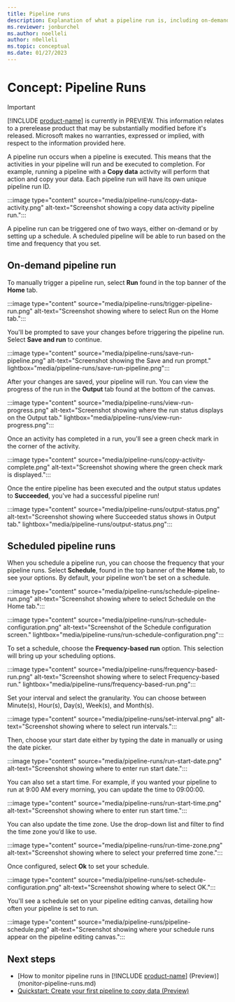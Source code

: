 ```yaml
---
title: Pipeline runs
description: Explanation of what a pipeline run is, including on-demand and scheduled runs.
ms.reviewer: jonburchel
ms.author: noelleli
author: n0elleli
ms.topic: conceptual
ms.date: 01/27/2023
---
```


# Concept: Pipeline Runs

> [!IMPORTANT]
> [!INCLUDE [product-name](../includes/product-name.md)] is currently in PREVIEW.
> This information relates to a prerelease product that may be substantially modified before it's released. Microsoft makes no warranties, expressed or implied, with respect to the information provided here.

A pipeline run occurs when a pipeline is executed. This means that the activities in your pipeline will run and be executed to completion. For example, running a pipeline with a **Copy data** activity will perform that action and copy your data. Each pipeline run will have its own unique pipeline run ID.

:::image type="content" source="media/pipeline-runs/copy-data-activity.png" alt-text="Screenshot showing a copy data activity pipeline run.":::

A pipeline run can be triggered one of two ways, either on-demand or by setting up a schedule. A scheduled pipeline will be able to run based on the time and frequency that you set.

## On-demand pipeline run

To manually trigger a pipeline run, select **Run** found in the top banner of the **Home** tab.

:::image type="content" source="media/pipeline-runs/trigger-pipeline-run.png" alt-text="Screenshot showing where to select Run on the Home tab.":::

You'll be prompted to save your changes before triggering the pipeline run. Select **Save and run** to continue.

:::image type="content" source="media/pipeline-runs/save-run-pipeline.png" alt-text="Screenshot showing the Save and run prompt." lightbox="media/pipeline-runs/save-run-pipeline.png":::

After your changes are saved, your pipeline will run. You can view the progress of the run in the **Output** tab found at the bottom of the canvas.

:::image type="content" source="media/pipeline-runs/view-run-progress.png" alt-text="Screenshot showing where the run status displays on the Output tab." lightbox="media/pipeline-runs/view-run-progress.png":::

Once an activity has completed in a run, you'll see a green check mark in the corner of the activity.

:::image type="content" source="media/pipeline-runs/copy-activity-complete.png" alt-text="Screenshot showing where the green check mark is displayed.":::

Once the entire pipeline has been executed and the output status updates to **Succeeded**, you've had a successful pipeline run!

:::image type="content" source="media/pipeline-runs/output-status.png" alt-text="Screenshot showing where Succeeded status shows in Output tab." lightbox="media/pipeline-runs/output-status.png":::

## Scheduled pipeline runs

When you schedule a pipeline run, you can choose the frequency that your pipeline runs. Select **Schedule**, found in the top banner of the **Home** tab, to see your options. By default, your pipeline won't be set on a schedule.

:::image type="content" source="media/pipeline-runs/schedule-pipeline-run.png" alt-text="Screenshot showing where to select Schedule on the Home tab.":::

:::image type="content" source="media/pipeline-runs/run-schedule-configuration.png" alt-text="Screenshot of the Schedule configuration screen." lightbox="media/pipeline-runs/run-schedule-configuration.png":::

To set a schedule, choose the **Frequency-based run** option. This selection will bring up your scheduling options.

:::image type="content" source="media/pipeline-runs/frequency-based-run.png" alt-text="Screenshot showing where to select Frequency-based run." lightbox="media/pipeline-runs/frequency-based-run.png":::

Set your interval and select the granularity. You can choose between Minute(s), Hour(s), Day(s), Week(s), and Month(s).

:::image type="content" source="media/pipeline-runs/set-interval.png" alt-text="Screenshot showing where to select run intervals.":::

Then, choose your start date either by typing the date in manually or using the date picker.

:::image type="content" source="media/pipeline-runs/run-start-date.png" alt-text="Screenshot showing where to enter run start date.":::

You can also set a start time. For example, if you wanted your pipeline to run at 9:00 AM every morning, you can update the time to 09:00:00.

:::image type="content" source="media/pipeline-runs/run-start-time.png" alt-text="Screenshot showing where to enter run start time.":::

You can also update the time zone. Use the drop-down list and filter to find the time zone you’d like to use.

:::image type="content" source="media/pipeline-runs/run-time-zone.png" alt-text="Screenshot showing where to select your preferred time zone.":::

Once configured, select **Ok** to set your schedule.

:::image type="content" source="media/pipeline-runs/set-schedule-configuration.png" alt-text="Screenshot showing where to select OK.":::

You'll see a schedule set on your pipeline editing canvas, detailing how often your pipeline is set to run.

:::image type="content" source="media/pipeline-runs/pipeline-schedule.png" alt-text="Screenshot showing where your schedule runs appear on the pipeline editing canvas.":::

## Next steps

- [How to monitor pipeline runs in [!INCLUDE [product-name](../includes/product-name.md)] (Preview)](monitor-pipeline-runs.md)
- [Quickstart: Create your first pipeline to copy data (Preview)](create-first-pipeline.md)
